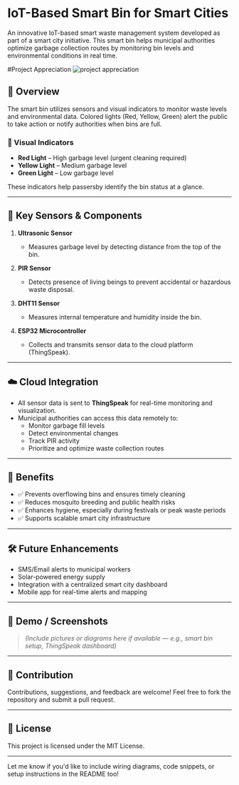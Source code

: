 
# IoT-Based Smart Bin for Smart Cities

An innovative IoT-based smart waste management system developed as part of a smart city initiative. This smart bin helps municipal authorities optimize garbage collection routes by monitoring bin levels and environmental conditions in real time.

#Project Appreciation
![project appreciation](https://github.com/user-attachments/assets/1c113986-fb68-456b-9396-13795a688e70)

## 🚀 Overview

The smart bin utilizes sensors and visual indicators to monitor waste levels and environmental data. Colored lights (Red, Yellow, Green) alert the public to take action or notify authorities when bins are full.

### 🔴 Visual Indicators

- **Red Light** – High garbage level (urgent cleaning required)  
- **Yellow Light** – Medium garbage level  
- **Green Light** – Low garbage level  

These indicators help passersby identify the bin status at a glance.

---

## 🔧 Key Sensors & Components

1. **Ultrasonic Sensor**  
   - Measures garbage level by detecting distance from the top of the bin.

2. **PIR Sensor**  
   - Detects presence of living beings to prevent accidental or hazardous waste disposal.

3. **DHT11 Sensor**  
   - Measures internal temperature and humidity inside the bin.

4. **ESP32 Microcontroller**  
   - Collects and transmits sensor data to the cloud platform (ThingSpeak).

---

## ☁️ Cloud Integration

- All sensor data is sent to **ThingSpeak** for real-time monitoring and visualization.
- Municipal authorities can access this data remotely to:
  - Monitor garbage fill levels
  - Detect environmental changes
  - Track PIR activity
  - Prioritize and optimize waste collection routes

---

## 🌟 Benefits

- ✅ Prevents overflowing bins and ensures timely cleaning  
- ✅ Reduces mosquito breeding and public health risks  
- ✅ Enhances hygiene, especially during festivals or peak waste periods  
- ✅ Supports scalable smart city infrastructure  

---

## 🛠️ Future Enhancements

- SMS/Email alerts to municipal workers
- Solar-powered energy supply
- Integration with a centralized smart city dashboard
- Mobile app for real-time alerts and mapping

---

## 📸 Demo / Screenshots

> *(Include pictures or diagrams here if available — e.g., smart bin setup, ThingSpeak dashboard)*

---


## 🤝 Contribution

Contributions, suggestions, and feedback are welcome! Feel free to fork the repository and submit a pull request.

---

## 📜 License

This project is licensed under the MIT License.

---

Let me know if you'd like to include wiring diagrams, code snippets, or setup instructions in the README too!
